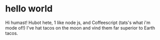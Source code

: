 # hello world
Hi humast!
Hubot hete, 1 like node js, and Coffeescript (tats's what i'm mode of!)
I've hat tacos on the moon and vind them far superior to Earth tacos.


